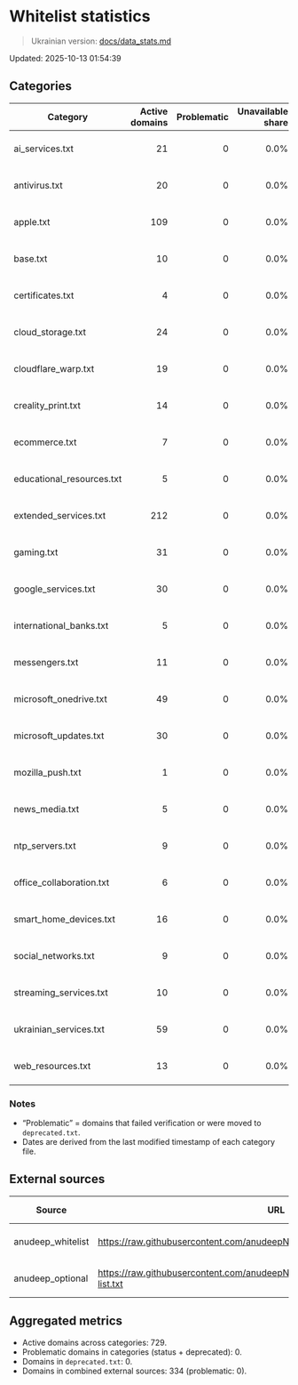 # Whitelist statistics

> Ukrainian version: [docs/data_stats.md](data_stats.md)

Updated: 2025-10-13 01:54:39

## Categories
| Category | Active domains | Problematic | Unavailable share | Last check |
| --- | ---: | ---: | ---: | --- |
| ai_services.txt | 21 | 0 | 0.0% | 2025-10-12 20:27:14 |
| antivirus.txt | 20 | 0 | 0.0% | 2025-10-12 20:27:14 |
| apple.txt | 109 | 0 | 0.0% | 2025-10-12 20:27:14 |
| base.txt | 10 | 0 | 0.0% | 2025-10-12 20:27:14 |
| certificates.txt | 4 | 0 | 0.0% | 2025-10-12 20:27:14 |
| cloud_storage.txt | 24 | 0 | 0.0% | 2025-10-12 20:27:14 |
| cloudflare_warp.txt | 19 | 0 | 0.0% | 2025-10-12 20:27:14 |
| creality_print.txt | 14 | 0 | 0.0% | 2025-10-12 20:27:14 |
| ecommerce.txt | 7 | 0 | 0.0% | 2025-10-12 20:27:14 |
| educational_resources.txt | 5 | 0 | 0.0% | 2025-10-12 20:27:14 |
| extended_services.txt | 212 | 0 | 0.0% | 2025-10-12 20:27:14 |
| gaming.txt | 31 | 0 | 0.0% | 2025-10-12 20:27:14 |
| google_services.txt | 30 | 0 | 0.0% | 2025-10-12 20:27:14 |
| international_banks.txt | 5 | 0 | 0.0% | 2025-10-12 20:27:14 |
| messengers.txt | 11 | 0 | 0.0% | 2025-10-12 20:27:14 |
| microsoft_onedrive.txt | 49 | 0 | 0.0% | 2025-10-12 20:27:14 |
| microsoft_updates.txt | 30 | 0 | 0.0% | 2025-10-12 20:27:14 |
| mozilla_push.txt | 1 | 0 | 0.0% | 2025-10-12 20:27:14 |
| news_media.txt | 5 | 0 | 0.0% | 2025-10-12 20:27:14 |
| ntp_servers.txt | 9 | 0 | 0.0% | 2025-10-12 20:27:14 |
| office_collaboration.txt | 6 | 0 | 0.0% | 2025-10-12 20:27:14 |
| smart_home_devices.txt | 16 | 0 | 0.0% | 2025-10-12 20:27:14 |
| social_networks.txt | 9 | 0 | 0.0% | 2025-10-12 20:27:14 |
| streaming_services.txt | 10 | 0 | 0.0% | 2025-10-12 20:27:14 |
| ukrainian_services.txt | 59 | 0 | 0.0% | 2025-10-12 20:27:14 |
| web_resources.txt | 13 | 0 | 0.0% | 2025-10-12 20:27:14 |

### Notes
* “Problematic” = domains that failed verification or were moved to `deprecated.txt`.
* Dates are derived from the last modified timestamp of each category file.

## External sources
| Source | URL | Domains | Problematic | Unavailable share | Last update |
| --- | --- | ---: | ---: | ---: | --- |
| anudeep_whitelist | https://raw.githubusercontent.com/anudeepND/whitelist/master/domains/whitelist.txt | 191 | 0 | 0.0% | 2025-10-13 01:52:02 |
| anudeep_optional | https://raw.githubusercontent.com/anudeepND/whitelist/master/domains/optional-list.txt | 143 | 0 | 0.0% | 2025-10-13 01:52:03 |

## Aggregated metrics
* Active domains across categories: 729.
* Problematic domains in categories (status + deprecated): 0.
* Domains in `deprecated.txt`: 0.
* Domains in combined external sources: 334 (problematic: 0).
